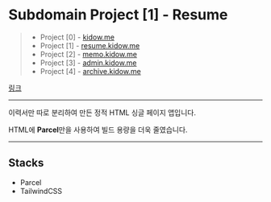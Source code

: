 # Subdomain Project [1] - Resume

> - Project [0] - [kidow.me](https://github.com/kidow/blog)
> - Project [1] - [resume.kidow.me](https://github.com/kidow/resume)
> - Project [2] - [memo.kidow.me](https://github.com/kidow/memo)
> - Project [3] - [admin.kidow.me](https://github.com/kidow/admin)
> - Project [4] - [archive.kidow.me](https://github.com/kidow/archive)

[링크](https://resume.kidow.me)

---

이력서만 따로 분리하여 만든 정적 HTML 싱글 페이지 앱입니다.

HTML에 **Parcel**만을 사용하여 빌드 용량을 더욱 줄였습니다.

---

## Stacks

- Parcel
- TailwindCSS
